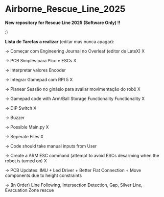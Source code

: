 # Airborne_Rescue_Line_2025

**New repository for Rescue Line 2025 (Software Only) !!**

:)

**Lista de Tarefas a realizar** (editar mas nunca apagar):

-> Começar com Engineering Journal no Overleaf (editor de LateX) X

-> PCB Simples para Pico e ESCs X

-> Interpretar valores Encoder

-> Integrar Gamepad com RPI 5 X

-> Planear Sessão no ginásio para avaliar movimentação do robô X

-> Gamepad code with Arm/Ball Storage Functionality Functionality X

-> DIP Switch X

-> Buzzer

-> Possible Main.py X

-> Seperate Files X

-> Code should take manual inputs from User

-> Create a ARM ESC command (attempt to avoid ESCs desarming when the robot is turned on) X

-> PCB Updates: IMU + Led Driver + Better Flat Connection + Move components due to height constraints

-> (In Order) Line Following, Intersection Detection, Gap, Silver Line, Evacuation Zone rescue
